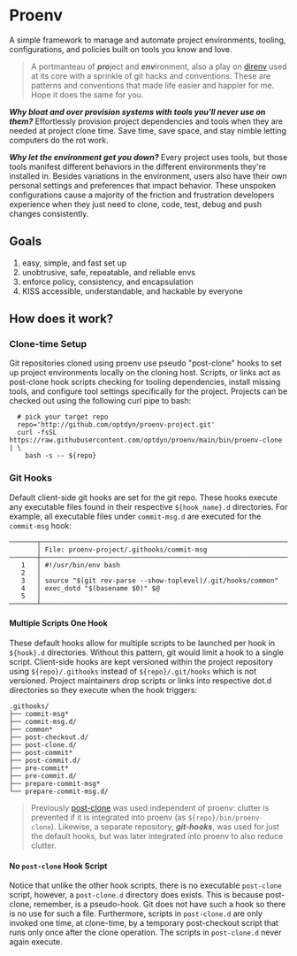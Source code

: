 # Proenv

A simple framework to manage and automate project environments, tooling, configurations, and policies built on tools you know and love.

> A portmanteau of ***pro***ject and ***env***ironment, also a play on [direnv](https://github.com/direnv/) used at its core with a sprinkle of git hacks and conventions. These are patterns and conventions that made life easier and happier for me. Hope it does the same for you.

***Why bloat and over provision systems with tools you'll never use on them?*** Effortlessly provision project dependencies and tools when they are needed at project clone time. Save time, save space, and stay nimble letting computers do the rot work.

***Why let the environment get you down?*** Every project uses tools, but those tools manifest different behaviors in the different environments they're installed in. Besides variations in the environment, users also have their own personal settings and preferences that impact behavior. These unspoken configurations cause a majority of the friction and frustration developers experience when they just need to clone, code, test, debug and push changes consistently.

## Goals

1. easy, simple, and fast set up
2. unobtrusive, safe, repeatable, and reliable envs
3. enforce policy, consistency, and encapsulation
4. KISS accessible, understandable, and hackable by everyone

## How does it work?

### Clone-time Setup

Git repositories cloned using proenv use pseudo "post-clone" hooks to set up project environments locally on the cloning host. Scripts, or links act as post-clone hook scripts checking for tooling dependencies, install missing tools, and configure tool settings specifically for the project. Projects can be checked out using the following curl pipe to bash:

```shell
  # pick your target repo
  repo='http://github.com/optdyn/proenv-project.git'
  curl -fsSL https://raw.githubusercontent.com/optdyn/proenv/main/bin/proenv-clone | \
    bash -s -- ${repo}
```

### Git Hooks

Default client-side git hooks are set for the git repo. These hooks execute any executable files found in their respective `${hook_name}.d` directories. For example, all executable files under `commit-msg.d` are executed for the `commit-msg` hook:

```shell
───────┬────────────────────────────────────────────────────────────────────────
       │ File: proenv-project/.githooks/commit-msg
───────┼────────────────────────────────────────────────────────────────────────
   1   │ #!/usr/bin/env bash
   2   │
   3   │ source "$(git rev-parse --show-toplevel)/.git/hooks/common"
   4   │ exec_dotd "$(basename $0)" $@
   5   │
───────┴────────────────────────────────────────────────────────────────────────
```

#### Multiple Scripts One Hook

These default hooks allow for multiple scripts to be launched per hook in `${hook}.d` directories. Without this pattern, git would limit a hook to a single script. Client-side hooks are kept versioned within the project repository using `${repo}/.githooks` instead of `${repo}/.git/hooks` which is not versioned. Project maintainers drop scripts or links into respective dot.d directories so they execute when the hook triggers:

```shell
.githooks/
├── commit-msg*
├── commit-msg.d/
├── common*
├── post-checkout.d/
├── post-clone.d/
├── post-commit*
├── post-commit.d/
├── pre-commit*
├── pre-commit.d/
├── prepare-commit-msg*
└── prepare-commit-msg.d/
```

> Previously [post-clone](https://github.com/git-hook/post-clone) was used independent of proenv: clutter is prevented if it is integrated into proenv (as `${repo}/bin/proenv-clone`). Likewise, a separate repository, ***git-hooks***, was used for just the default hooks, but was later integrated into proenv to also reduce clutter.

#### No `post-clone` Hook Script

Notice that unlike the other hook scripts, there is no executable `post-clone` script, however, a `post-clone.d` directory does exists. This is because post-clone, remember, is a pseudo-hook. Git does not have such a hook so there is no use for such a file. Furthermore, scripts in `post-clone.d` are only invoked one time, at clone-time, by a temporary post-checkout script that runs only once after the clone operation. The scripts in `post-clone.d` never again execute.

